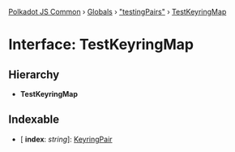 [Polkadot JS Common](../README.md) › [Globals](../globals.md) › ["testingPairs"](../modules/_testingpairs_.md) › [TestKeyringMap](_testingpairs_.testkeyringmap.md)

# Interface: TestKeyringMap

## Hierarchy

* **TestKeyringMap**

## Indexable

* \[ **index**: *string*\]: [KeyringPair](_types_.keyringpair.md)

